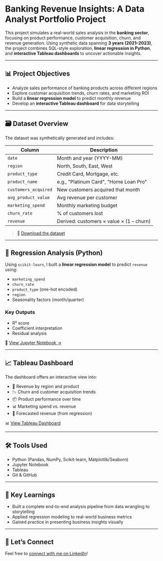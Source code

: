 # Banking Revenue Insights: A Data Analyst Portfolio Project

This project simulates a real-world sales analysis in the **banking sector**, focusing on product performance, customer acquisition, churn, and revenue generation. Using synthetic data spanning **3 years (2021–2023)**, the project combines SQL-style exploration, **linear regression in Python**, and **interactive Tableau dashboards** to uncover actionable insights.

---

## 📊 Project Objectives

- Analyze sales performance of banking products across different regions
- Explore customer acquisition trends, churn rates, and marketing ROI
- Build a **linear regression model** to predict monthly revenue
- Develop an **interactive Tableau dashboard** for data storytelling

---

## 🗃️ Dataset Overview

The dataset was synthetically generated and includes:

| Column               | Description |
|----------------------|-------------|
| `date`               | Month and year (YYYY-MM) |
| `region`             | North, South, East, West |
| `product_type`       | Credit Card, Mortgage, etc. |
| `product_name`       | e.g., "Platinum Card", "Home Loan Pro" |
| `customers_acquired` | New customers acquired that month |
| `avg_product_value`  | Avg revenue per customer |
| `marketing_spend`    | Monthly marketing budget |
| `churn_rate`         | % of customers lost |
| `revenue`            | Derived: customers × value × (1 – churn) |

> 📁 [Download the dataset](./banking_sales_data.csv)

---

## 🧪 Regression Analysis (Python)

Using `scikit-learn`, I built a **linear regression model** to predict `revenue` using:

- `marketing_spend`
- `churn_rate`
- `product_type` (one-hot encoded)
- `region`
- Seasonality factors (month/quarter)

### Key Outputs
- R² score
- Coefficient interpretation
- Residual analysis

📓 [View Jupyter Notebook →](./banking_regression_analysis.ipynb)

---

## 📈 Tableau Dashboard

The dashboard offers an interactive view into:

- 📍 Revenue by region and product
- 📉 Churn and customer acquisition trends
- 📦 Product performance over time
- 📊 Marketing spend vs. revenue
- 🔮 Forecasted revenue (from regression)

📊 [View Tableau Dashboard](#)

---

## 🛠️ Tools Used

- Python (Pandas, NumPy, Scikit-learn, Matplotlib/Seaborn)
- Jupyter Notebook
- Tableau
- Git & GitHub

---

## 📌 Key Learnings

- Built a complete end-to-end analysis pipeline from data wrangling to storytelling
- Applied regression modeling to real-world business metrics
- Gained practice in presenting business insights visually

---

## 🤝 Let’s Connect

Feel free to [connect with me on LinkedIn](https://www.linkedin.com/in/rudolph-haink-a5454564/)!

